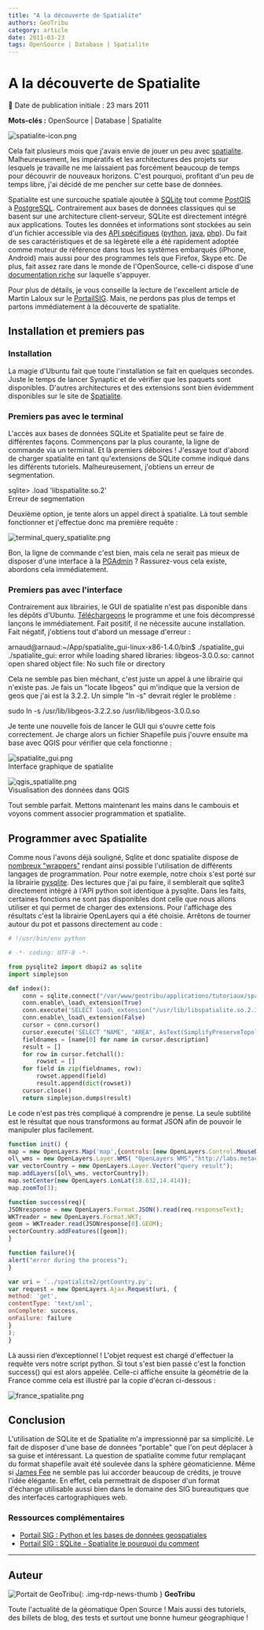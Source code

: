 ```yaml
---
title: "A la découverte de Spatialite"
authors: GeoTribu
category: article
date: 2011-03-23
tags: OpenSource | Database | Spatialite
---
```


# A la découverte de Spatialite

:calendar: Date de publication initiale : 23 mars 2011

**Mots-clés :** OpenSource | Database | Spatialite

![spatialite-icon.png](https://cdn.geotribu.fr/img/logos-icones/logiciels_librairies/spatialite.png)

Cela fait plusieurs mois que j'avais envie de jouer un peu avec [spatialite](http://www.gaia-gis.it/spatialite/). Malheureusement, les impératifs et les architectures des projets sur lesquels je travaille ne me laissaient pas forcément beaucoup de temps pour découvrir de nouveaux horizons. C'est pourquoi, profitant d'un peu de temps libre, j'ai décidé de me pencher sur cette base de données.

Spatialite est une surcouche spatiale ajoutée à [SQLite](http://www.sqlite.org/) tout comme [PostGIS](http://postgis.refractions.net/) à [PostgreSQL](http://www.postgresql.org/). Contrairement aux bases de données classiques qui se basent sur une architecture client-serveur, SQLite est directement intégré aux applications. Toutes les données et informations sont stockées au sein d'un fichier accessible via des [API spécifiques](http://www.sqlite.org/cvstrac/wiki?p=SqliteWrappers) ([python](http://docs.python.org/library/sqlite3.html), [java](http://www.ch-werner.de/javasqlite/), [php](http://php.net/manual/fr/book.sqlite.php)). Du fait de ses caractéristiques et de sa légèreté elle a été rapidement adoptée comme moteur de référence dans tous les systèmes embarqués (iPhone, Android) mais aussi pour des programmes tels que Firefox, Skype etc. De plus, fait assez rare dans le monde de l'OpenSource, celle-ci dispose d'une [documentation riche](http://www.gaia-gis.it/spatialite-2.4.0-4/spatialite-cookbook-fr/index.html) sur laquelle s'appuyer.

Pour plus de détails, je vous conseille la lecture de l'excellent article de Martin Laloux sur le [PortailSIG](http://www.portailsig.org/content/sqlite-spatialite-le-pourquoi-du-comment). Mais, ne perdons pas plus de temps et partons immédiatement à la découverte de spatialite.

## Installation et premiers pas

### Installation

La magie d'Ubuntu fait que toute l'installation se fait en quelques secondes. Juste le temps de lancer Synaptic et de vérifier que les paquets sont disponibles. D'autres architectures et des extensions sont bien évidemment disponibles sur le site de [Spatialite](http://www.gaia-gis.it/spatialite/binaries.html).

### Premiers pas avec le terminal

L'accès aux bases de données SQLite et Spatialite peut se faire de différentes façons. Commençons par la plus courante, la ligne de commande via un terminal. Et là premiers déboires ! J'essaye tout d'abord de charger spatialite en tant qu'extensions de SQLite comme indiqué dans les différents tutoriels. Malheureusement, j'obtiens un erreur de segmentation.

sqlite> .load 'libspatialite.so.2'  
Erreur de segmentation  

Deuxième option, je tente alors un appel direct à spatialite. Là tout semble fonctionner et j'effectue donc ma première requête :

![terminal_query_spatialite.png](http://geotribu.net/sites/default/files/Tuto/img/Blog/spatialite/terminal_query_spatialite.png)

Bon, la ligne de commande c'est bien, mais cela ne serait pas mieux de disposer d'une interface à la [PGAdmin](http://www.pgadmin.org/) ? Rassurez-vous cela existe, abordons cela immédiatement.

### Premiers pas avec l'interface

Contrairement aux librairies, le GUI de spatialite n'est pas disponible dans les dépôts d'Ubuntu. [Téléchargeons](http://www.gaia-gis.it/spatialite-2.4.0-4/spatialite_gui-linux-x86-1.4.0.tar.gz) le programme et une fois décompressé lançons le immédiatement. Fait positif, il ne nécessite aucune installation. Fait négatif, j'obtiens tout d'abord un message d'erreur :

arnaud@arnaud:~/App/spatialite\_gui-linux-x86-1.4.0/bin$ ./spatialite\_gui  
./spatialite\_gui: error while loading shared libraries: libgeos-3.0.0.so: cannot open shared object file: No such file or directory  

Cela ne semble pas bien méchant, c'est juste un appel à une librairie qui n'existe pas. Je fais un "locate libgeos" qui m'indique que la version de geos que j'ai est la 3.2.2. Un simple "ln -s" devrait régler le problème :

sudo ln -s /usr/lib/libgeos-3.2.2.so /usr/lib/libgeos-3.0.0.so  

Je tente une nouvelle fois de lancer le GUI qui s'ouvre cette fois correctement. Je charge alors un fichier Shapefile puis j'ouvre ensuite ma base avec QGIS pour vérifier que cela fonctionne :

![spatialite_gui.png](http://geotribu.net/sites/default/files/Tuto/img/Blog/spatialite/spatialite_gui.png)  
Interface graphique de spatialite

![qgis_spatialite.png](http://geotribu.net/sites/default/files/Tuto/img/Blog/spatialite/qgis_spatialite.png)  
Visualisation des données dans QGIS

Tout semble parfait. Mettons maintenant les mains dans le cambouis et voyons comment associer programmation et spatialite.

## Programmer avec Spatialite

Comme nous l'avons déjà souligné, Sqlite et donc spatialite dispose de [nombreux "wrappers"](http://www.sqlite.org/cvstrac/wiki?p=SqliteWrappers) rendant ainsi possible l'utilisation de différents langages de programmation. Pour notre exemple, notre choix s'est porté sur la librairie [pysqlite](http://code.google.com/p/pysqlite/). Des lectures que j'ai pu faire, il semblerait que sqlite3 directement intégré à l'API python soit identique à pysqlite. Dans les faits, certaines fonctions ne sont pas disponibles dont celle que nous allons utiliser et qui permet de charger des extensions. Pour l'affichage des résultats c'est la librairie OpenLayers qui a été choisie. Arrêtons de tourner autour du pot et passons directement au code :

```python
# !/usr/bin/env python  

# -*- coding: UTF-8 -*-

from pysqlite2 import dbapi2 as sqlite  
import simplejson

def index():  
    conn = sqlite.connect("/var/www/geotribu/applications/tutoriaux/spatialite/WORLD.sqlite")  
    conn.enable\_load\_extension(True)  
    conn.execute('SELECT load\_extension("/usr/lib/libspatialite.so.2.1.0")')  
    conn.enable\_load\_extension(False)  
    cursor = conn.cursor()  
    cursor.execute('SELECT "NAME", "AREA", AsText(SimplifyPreserveTopology("Geometry", 0.1)) AS GEOM FROM "TM\_WORLD\_BORDERS-0.3" WHERE "NAME" LIKE "France"')  
    fieldnames = [name[0] for name in cursor.description]  
    result = []  
    for row in cursor.fetchall():  
        rowset = []  
    for field in zip(fieldnames, row):  
        rowset.append(field)  
        result.append(dict(rowset))  
    cursor.close()  
    return simplejson.dumps(result)
```

Le code n'est pas très compliqué à comprendre je pense. La seule subtilité est le résultat que nous transformons au format JSON afin de pouvoir le manipuler plus facilement.

```javascript
function init() {  
map = new OpenLayers.Map('map',{controls:[new OpenLayers.Control.MouseDefaults(), new OpenLayers.Control.LayerSwitcher()]});  
ol\_wms = new OpenLayers.Layer.WMS( "OpenLayers WMS","http://labs.metacarta.com/wms/vmap0?", {layers: 'basic'});  
var vectorCountry = new OpenLayers.Layer.Vector("query result");  
map.addLayers([ol\_wms, vectorCountry]);  
map.setCenter(new OpenLayers.LonLat(18.632,14.414));  
map.zoomTo(3);

function success(req){  
JSONresponse = new OpenLayers.Format.JSON().read(req.responseText);  
WKTreader = new OpenLayers.Format.WKT;  
geom = WKTreader.read(JSONresponse[0].GEOM);  
vectorCountry.addFeatures([geom]);  
}

function failure(){  
alert("error during the process");  
}

var uri = '../spatialite2/getCountry.py';  
var request = new OpenLayers.Ajax.Request(uri, {  
method: 'get',  
contentType: 'text/xml',  
onComplete: success,  
onFailure: failure  
}  
);  
}  
```

Là aussi rien d’exceptionnel ! L'objet request est chargé d'effectuer la requête vers notre script python. Si tout s'est bien passé c'est la fonction success() qui est alors appelée. Celle-ci affiche ensuite la géométrie de la France comme cela est illustré par la copie d'écran ci-dessous :

![france_spatialite.png](http://geotribu.net/sites/default/files/Tuto/img/Blog/spatialite/france_spatialite.png)

## Conclusion

L'utilisation de SQLite et de Spatialite m'a impressionné par sa simplicité. Le fait de disposer d'une base de données "portable" que l'on peut déplacer à sa guise et intéressant. La question de spatialite comme futur remplaçant du format shapefile avait été soulevée dans la sphère géomaticienne. Même si [James Fee](http://www.spatiallyadjusted.com/2010/09/16/spatialite-is-not-the-shapefile-of-the-future/) ne semble pas lui accorder beaucoup de crédits, je trouve l'idée élégante. En effet, cela permettrait de disposer d'un format d'échange utilisable aussi bien dans le domaine des SIG bureautiques que des interfaces cartographiques web.

### Ressources complémentaires

* [Portail SIG : Python et les bases de données geospatiales](http://www.portailsig.org/content/python-les-bases-de-donnees-geospatiales-1-traitement-classique-principes-et-problemes)  
* [Portail SIG : SQLite - Spatialite le pourquoi du comment](http://www.portailsig.org/content/sqlite-spatialite-le-pourquoi-du-comment)

----

## Auteur

![Portait de GeoTribu](https://cdn.geotribu.fr/img/internal/charte/geotribu_logo_64x64.png){: .img-rdp-news-thumb }
**GeoTribu**

Toute l'actualité de la géomatique Open Source ! Mais aussi des tutoriels, des billets de blog, des tests et surtout une bonne humeur géographique !
